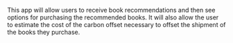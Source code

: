 This app will allow users to receive book recommendations and then see options for purchasing the recommended books. It will also allow the user to estimate the cost of the carbon offset necessary to offset the shipment of the books they purchase. 
